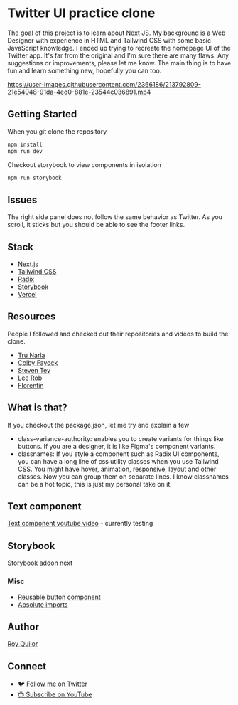 # Twitter UI practice clone

The goal of this project is to learn about Next JS. My background is a Web Designer with experience in HTML and Tailwind CSS with some basic JavaScript knowledge. I ended up trying to recreate the homepage UI of the Twitter app. It's far from the original and I'm sure there are many flaws. Any suggestions or improvements, please let me know. The main thing is to have fun and learn something new, hopefully you can too.

https://user-images.githubusercontent.com/2366186/213792809-21e54048-91da-4ed0-881e-23544c036891.mp4

## Getting Started

When you git clone the repository
```bash
npm install
npm run dev
```

Checkout storybook to view components in isolation
```bash
npm run storybook
```

## Issues
The right side panel does not follow the same behavior as Twitter. As you scroll, it sticks but you should be able to see the footer links.

## Stack
- [Next.js](https://nextjs.org/)
- [Tailwind CSS](https://tailwindcss.com/)
- [Radix](https://www.radix-ui.com/)
- [Storybook](https://storybook.js.org/)
- [Vercel](https://vercel.com/)

## Resources

People I followed and checked out their repositories and videos to build the clone.

- [Tru Narla](https://github.com/tnarla)
- [Colby Fayock](https://github.com/colbyfayock)
- [Steven Tey](https://github.com/steven-tey)
- [Lee Rob](https://github.com/leerob)
- [Florentin](https://github.com/ecklf)

## What is that?
If you checkout the package.json, let me try and explain a few
- class-variance-authority: enables you to create variants for things like buttons. If you are a designer, it is like Figma's component variants.
- classnames: If you style a component such as Radix UI components, you can have a long line of css utility classes when you use Tailwind CSS. You might have hover, animation, responsive, layout and other classes. Now you can group them on separate lines.
I know classnames can be a hot topic, this is just my personal take on it. 

## Text component

[Text component youtube video](https://www.youtube.com/watch?v=b1NEj8HG1yU) - currently testing

## Storybook

[Storybook addon next](https://storybook.js.org/addons/storybook-addon-next)

### Misc
- [Reusable button component](https://omkarkulkarni.vercel.app/snippets/reusable-button-component)
- [Absolute imports](https://omkarkulkarni.vercel.app/snippets/absolute-imports)

## Author

[Roy Quilor](https://github.com/royquilor)

## Connect

- [🐦 Follow me on Twitter](https://twitter.com/RoyQuilor)
- [📺 Subscribe on YouTube](https://www.youtube.com/c/readydesignerone)


